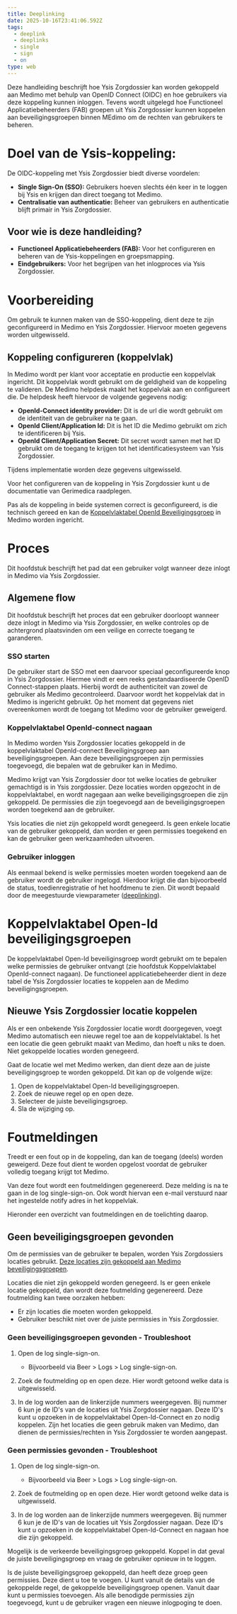 ```yaml
---
title: Deeplinking
date: 2025-10-16T23:41:06.592Z
tags:
  - deeplink
  - deeplinks
  - single
  - sign
  - on
type: web
---
```


Deze handleiding beschrijft hoe Ysis Zorgdossier kan worden gekoppeld aan Medimo met behulp van OpenID Connect (OIDC) en hoe gebruikers via deze koppeling kunnen inloggen. Tevens wordt uitgelegd hoe Functioneel Applicatiebeheerders (FAB) groepen uit Ysis Zorgdossier kunnen koppelen aan beveiligingsgroepen binnen MEdimo om de rechten van gebruikers te beheren.

# Doel van de Ysis-koppeling:

De OIDC-koppeling met Ysis Zorgdossier biedt diverse voordelen:

- **Single Sign-On (SSO):** Gebruikers hoeven slechts één keer in te loggen bij Ysis en krijgen dan direct toegang tot Medimo.
- **Centralisatie van authenticatie:** Beheer van gebruikers en authenticatie blijft primair in Ysis Zorgdossier.

## Voor wie is deze handleiding?

- **Functioneel Applicatiebeheerders (FAB):** Voor het configureren en beheren van de Ysis-koppelingen en groepsmapping.
- **Eindgebruikers:** Voor het begrijpen van het inlogproces via Ysis Zorgdossier.

# Voorbereiding

Om gebruik te kunnen maken van de SSO-koppeling, dient deze te zijn geconfigureerd in Medimo en Ysis Zorgdossier. Hiervoor moeten gegevens worden uitgewisseld.

## Koppeling configureren (koppelvlak)

In Medimo wordt per klant voor acceptatie en productie een koppelvlak ingericht. Dit koppelvlak wordt gebruikt om de geldigheid van de koppeling te valideren. De Medimo helpdesk maakt het koppelvlak aan en configureert die. De helpdesk heeft hiervoor de volgende gegevens nodig:

- **OpenId-Connect identity provider:** Dit is de url die wordt gebruikt om de identiteit van de gebruiker na te gaan.
- **OpenId Client/Application Id:** Dit is het ID die Medimo gebruikt om zich te identificeren bij Ysis.
- **OpenId Client/Application Secret:** Dit secret wordt samen met het ID gebruikt om de toegang te krijgen tot het identificatiesysteem van Ysis Zorgdossier.

Tijdens implementatie worden deze gegevens uitgewisseld.

Voor het configureren van de koppeling in Ysis Zorgdossier kunt u de documentatie van Gerimedica raadplegen.

Pas als de koppeling in beide systemen correct is geconfigureerd, is die technisch gereed en kan de [Koppelvlaktabel OpenId Beveiligingsgroep](#koppelvlaktabel-open-id-beveiligingsgroepen) in Medimo worden ingericht.

# Proces

Dit hoofdstuk beschrijft het pad dat een gebruiker volgt wanneer deze inlogt in Medimo via Ysis Zorgdossier.

## Algemene flow

Dit hoofdstuk beschrijft het proces dat een gebruiker doorloopt wanneer deze inlogt in Medimo via Ysis Zorgdossier, en welke controles op de achtergrond plaatsvinden om een veilige en correcte toegang te garanderen.

### SSO starten

De gebruiker start de SSO met een daarvoor speciaal geconfigureerde knop in Ysis Zorgdossier. Hiermee vindt er een reeks gestandaardiseerde OpenID Connect-stappen plaats. Hierbij wordt de authenticiteit van zowel de gebruiker als Medimo gecontroleerd. Daarvoor wordt het koppelvlak dat in Medimo is ingericht gebruikt. Op het moment dat gegevens niet overeenkomen wordt de toegang tot Medimo voor de gebruiker geweigerd.

### Koppelvlaktabel OpenId-connect nagaan

In Medimo worden Ysis Zorgdossier locaties gekoppeld in de koppelvlaktabel OpenId-connect Beveiligingsgroep aan beveiligingsgroepen. Aan deze beveiligingsgroepen zijn permissies toegevoegd, die bepalen wat de gebruiker kan in Medimo.

Medimo krijgt van Ysis Zorgdossier door tot welke locaties de gebruiker gemachtigd is in Ysis zorgdossier. Deze locaties worden opgezocht in de koppelvlaktabel, en wordt nagegaan aan welke beveiligingsgroepen die zijn gekoppeld. De permissies die zijn toegevoegd aan de beveiligingsgroepen worden toegekend aan de gebruiker.

Ysis locaties die niet zijn gekoppeld wordt genegeerd. Is geen enkele locatie van de gebruiker gekoppeld, dan worden er geen permissies toegekend en kan de gebruiker geen werkzaamheden uitvoeren.

### Gebruiker inloggen

Als eenmaal bekend is welke permissies moeten worden toegekend aan de gebruiker wordt de gebruiker ingelogd. Hierdoor krijgt die dan bijvoorbeeld de status, toedienregistratie of het hoofdmenu te zien. Dit wordt bepaald door de meegestuurde viewparameter ([deeplinking](https://portaal.medimo.nl/portal/nl/kb/articles/beschrijving-van-deeplinking)).

# Koppelvlaktabel Open-Id beveiligingsgroepen

De koppelvlaktabel Open-Id beveiliginsgroep wordt gebruikt om te bepalen welke permissies de gebruiker ontvangt (zie hoofdstuk Koppelvlaktabel OpenId-connect nagaan). De functioneel applicatiebeheerder dient in deze tabel de Ysis Zorgdossier locaties te koppelen aan de Medimo beveiligingsgroepen.

## Nieuwe Ysis Zorgdossier locatie koppelen

Als er een onbekende Ysis Zorgdossier locatie wordt doorgegeven, voegt Medimo automatisch een nieuwe regel toe aan de koppelvlaktabel. Is het een locatie die geen gebruikt maakt van Medimo, dan hoeft u niks te doen. Niet gekoppelde locaties worden genegeerd.

Gaat de locatie wel met Medimo werken, dan dient deze aan de juiste beveiligingsgroep te worden gekoppeld. Dit kan op de volgende wijze:

1. Open de koppelvlaktabel Open-Id beveiligingsgroepen.
2. Zoek de nieuwe regel op en open deze.
3. Selecteer de juiste beveiligingsgroep.
4. Sla de wijziging op.

# Foutmeldingen

Treedt er een fout op in de koppeling, dan kan de toegang (deels) worden geweigerd. Deze fout dient te worden opgelost voordat de gebruiker volledig toegang krijgt tot Medimo.

Van deze fout wordt een foutmeldingen gegenereerd. Deze melding is na te gaan in de log single-sign-on. Ook wordt hiervan een e-mail verstuurd naar het ingestelde notify adres in het koppelvlak.

Hieronder een overzicht van foutmeldingen en de toelichting daarop.

## Geen beveiligingsgroepen gevonden

Om de permissies van de gebruiker te bepalen, worden Ysis Zorgdossiers locaties gebruikt. [Deze locaties zijn gekoppeld aan Medimo beveiligingsgroepen](#koppelvlaktabel-openid-connect-nagaan).

Locaties die niet zijn gekoppeld worden genegeerd. Is er geen enkele locatie gekoppeld, dan wordt deze foutmelding gegenereerd. Deze foutmelding kan twee oorzaken hebben:

- Er zijn locaties die moeten worden gekoppeld.
- Gebruiker beschikt niet over de juiste permissies in Ysis Zorgdossier.

### Geen beveiligingsgroepen gevonden - Troubleshoot

1. Open de log single-sign-on.

   - Bijvoorbeeld via Beer > Logs > Log single-sign-on.

2. Zoek de foutmelding op en open deze. Hier wordt getoond welke data is uitgewisseld.
3. In de log worden aan de linkerzijde nummers weergegeven. Bij nummer 6 kun je de ID's van de locaties uit Ysis Zorgdossier nagaan. Deze ID's kunt u opzoeken in de koppelvlaktabel Open-Id-Connect en zo nodig koppelen. Zijn het locaties die geen gebruik maken van Medimo, dan dienen de permissies/rechten in Ysis Zorgdossier te worden aangepast.

### Geen permissies gevonden - Troubleshoot

1. Open de log single-sign-on.

   - Bijvoorbeeld via Beer > Logs > Log single-sign-on.

2. Zoek de foutmelding op en open deze. Hier wordt getoond welke data is uitgewisseld.
3. In de log worden aan de linkerzijde nummers weergegeven. Bij nummer 6 kun je de ID's van de locaties uit Ysis Zorgdossier nagaan. Deze ID's kunt u opzoeken in de koppelvlaktabel Open-Id-Connect en nagaan hoe die zijn gekoppeld.

Mogelijk is de verkeerde beveiligingsgroep gekoppeld. Koppel in dat geval de juiste beveiligingsgroep en vraag de gebruiker opnieuw in te loggen.

Is de juiste beveiligingsgroep gekoppeld, dan heeft deze groep geen permissies. Deze dient u toe te voegen. U kunt vanuit de details van de gekoppelde regel, de gekoppelde beveiligingsgroep openen. Vanuit daar kunt u permissies toevoegen. Als alle benodigde permissies zijn toegevoegd, kunt u de gebruiker vragen een nieuwe inlogpoging te doen.
